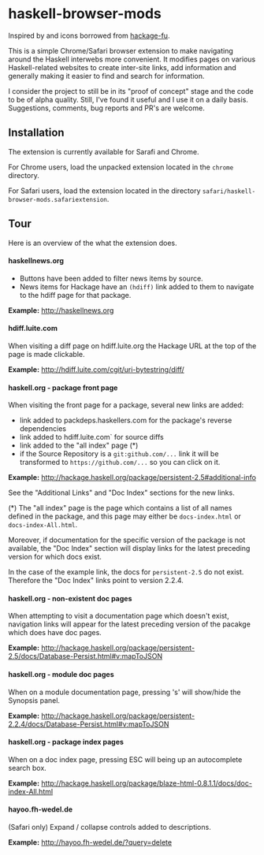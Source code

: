 
# haskell-browser-mods

Inspired by and icons borrowed from [hackage-fu](https://github.com/statusfailed/hackage-fu).

This is a simple Chrome/Safari browser extension to make navigating around the
Haskell interwebs more convenient. It modifies pages on various Haskell-related
websites to create inter-site links, add information and generally making it
easier to find and search for information.

I consider the project to still be in its "proof of concept" stage and the code to be of
alpha quality. Still, I've found it useful and I use it on a daily basis.  Suggestions,
comments, bug reports and PR's are welcome.

## Installation

The extension is currently available for Sarafi and Chrome.

For Chrome users, load the unpacked extension located in the `chrome` directory.

For Safari users, load the extension located in the directory `safari/haskell-browser-mods.safariextension`.

## Tour

Here is an overview of the what the extension does.

#### haskellnews.org

- Buttons have been added to filter news items by source.
- News items for Hackage have an `(hdiff)` link added to them to navigate to the hdiff page for that package.

__Example:__ http://haskellnews.org

#### hdiff.luite.com

When visiting a diff page on hdiff.luite.org the Hackage URL at the top of the page is made clickable.

__Example:__ http://hdiff.luite.com/cgit/uri-bytestring/diff/

#### haskell.org - package front page

When visiting the front page for a package, several new links are added:

- link added to packdeps.haskellers.com for the package's reverse dependencies
- link added to hdiff.luite.com` for source diffs
- link added to the "all index" page (*)
- if the Source Repository is a `git:github.com/...` link it will be transformed
to `https://github.com/...` so you can click on it.

__Example:__ http://hackage.haskell.org/package/persistent-2.5#additional-info

See the "Additional Links" and "Doc Index" sections for the new links.

(*) The "all index" page is the page which contains a list of all names defined in the package,
and this page may either be `docs-index.html` or `docs-index-All.html`.

Moreover, if documentation for the specific version of the package is not
available, the "Doc Index" section will display links for the
latest preceding version for which docs exist.

In the case of the example link, the docs for `persistent-2.5` do not exist. Therefore
the "Doc Index" links point to version 2.2.4.

#### haskell.org - non-existent doc pages

When attempting to visit a documentation page which doesn't exist,
navigation links will appear for the latest preceding version of
the pacakge which does have doc pages.

__Example:__ http://hackage.haskell.org/package/persistent-2.5/docs/Database-Persist.html#v:mapToJSON

#### haskell.org - module doc pages

When on a module documentation page, pressing 's' will show/hide the Synopsis panel.

__Example:__ http://hackage.haskell.org/package/persistent-2.2.4/docs/Database-Persist.html#v:mapToJSON

#### haskell.org - package index pages

When on a doc index page, pressing ESC will being up an autocomplete search box.

__Example:__ http://hackage.haskell.org/package/blaze-html-0.8.1.1/docs/doc-index-All.html

#### hayoo.fh-wedel.de

(Safari only) Expand / collapse controls added to descriptions.

__Example:__ http://hayoo.fh-wedel.de/?query=delete


